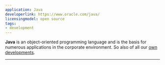 ```yaml
---
application: Java
developerlink: https://www.oracle.com/java/
licensingmodel: open source
tags:
- development
---
```

__Java__ is an object-oriented programming language and is the basis for numerous applications in the corporate environment.
So also of all our [own developments](../publish.html#reference-architecture-for-own-developments).


---

